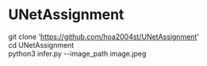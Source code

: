 # UNetAssignment  
git clone 'https://github.com/hoa2004st/UNetAssignment'  
cd UNetAssignment  
python3 infer.py --image_path image.jpeg
